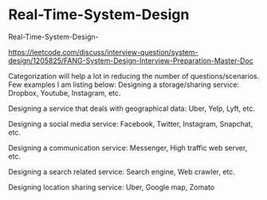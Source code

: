 # Real-Time-System-Design

Real-Time-System-Design-

https://leetcode.com/discuss/interview-question/system-design/1205825/FANG-System-Design-Interview-Preparation-Master-Doc

Categorization will help a lot in reducing the number of questions/scenarios. 
Few examples I am listing below: 
Designing a storage/sharing service: Dropbox, Youtube, Instagram, etc. 

Designing a service that deals with geographical data: Uber, Yelp, Lyft, etc. 

Designing a social media service: Facebook, Twitter, Instagram, Snapchat, etc. 

Designing a communication service: Messenger, High traffic web server, etc. 

Designing a search related service: Search engine, Web crawler, etc. 


Designing location sharing service: Uber, Google map, Zomato
